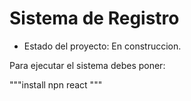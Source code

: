 <h1>Sistema de Registro</h1> 

- Estado del proyecto: En construccion.

Para ejecutar el sistema debes poner: 

"""install npn react """ 
